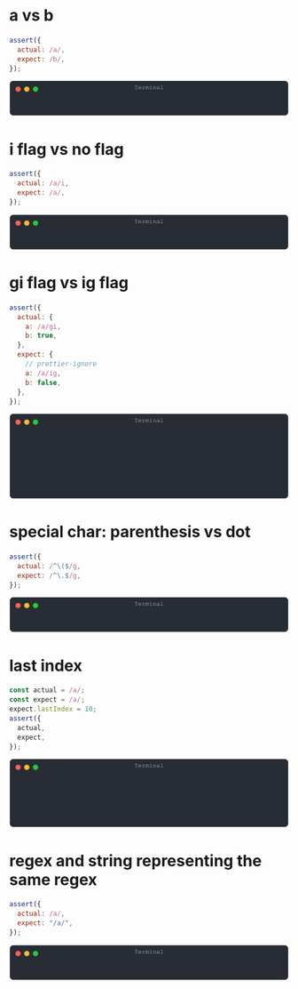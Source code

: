 # a vs b

```js
assert({
  actual: /a/,
  expect: /b/,
});
```

![img](<./regexp/a_vs_b.svg>)

# i flag vs no flag

```js
assert({
  actual: /a/i,
  expect: /a/,
});
```

![img](<./regexp/i_flag_vs_no_flag.svg>)

# gi flag vs ig flag

```js
assert({
  actual: {
    a: /a/gi,
    b: true,
  },
  expect: {
    // prettier-ignore
    a: /a/ig,
    b: false,
  },
});
```

![img](<./regexp/gi_flag_vs_ig_flag.svg>)

# special char: parenthesis vs dot

```js
assert({
  actual: /^\($/g,
  expect: /^\.$/g,
});
```

![img](<./regexp/special_char:_parenthesis_vs_dot.svg>)

# last index

```js
const actual = /a/;
const expect = /a/;
expect.lastIndex = 10;
assert({
  actual,
  expect,
});
```

![img](<./regexp/last_index.svg>)

# regex and string representing the same regex

```js
assert({
  actual: /a/,
  expect: "/a/",
});
```

![img](<./regexp/regex_and_string_representing_the_same_regex.svg>)


